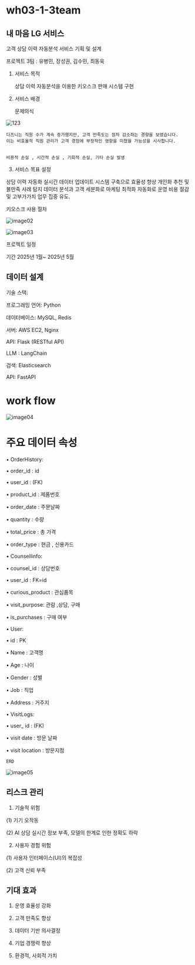 # wh03-1-3team


## 내 마음 LG 서비스 

 고객 상담 이력 자동분석 서비스 기획 및 설계


프로젝트 3팀 : 유병민, 장성권, 김수민, 최동욱





1. 서비스 목적

	상담 이력 자동분석을 이용한 키오스크 판매 시스템 구현






2. 서비스 배경

	문제의식  

 ![123](https://github.com/user-attachments/assets/496e46ec-ac83-4b3a-908c-211f51e86412)


	디즈니는 직원 수가 계속 증가했지만, 고객 만족도는 점차 감소하는 경향을 보였습니다. 
	이는 비효율적 직원 관리가 고객 경험에 부정적인 영향을 미쳤을 가능성을 시사합니다.


	비용적 손실 , 시간적 손실 , 기회적 손실, 기타 손실 발생



3. 서비스 목표 설정

상담 이력 자동화
실시간 데이터 업데이트 시스템 구축으로 효율성 향상
개인화 추천 및 불만족 사례 탐지
데이터 분석과 고객 세분화로 마케팅 최적화
자동화로 운영 비용 절감 및 고부가가치 업무 집중 유도.





키오스크 사용 절차

![image02](https://github.com/user-attachments/assets/246746ec-13dd-41f3-af12-2f24c351843e)

![image03](https://github.com/user-attachments/assets/09f18aea-42e9-4a31-a784-aad854877d16)

프로젝트 일정

기간 2025년 1월~ 2025년 5월



## 데이터 설계




기술 스택:

프로그래밍 언어: Python

데이터베이스: MySQL, Redis

서버: AWS EC2, Nginx

API: Flask (RESTful API)

LLM : LangChain

검색: Elasticsearch

API: FastAPI



# work flow

![image04](https://github.com/user-attachments/assets/c5324af7-aaa0-4628-9477-3d73ca8f847c)





# 주요 데이터 속성

• OrderHistory:

• order_id : id

• user_id : (FK)

• product_id : 제품번호

• order_date : 주문날짜

• quantity : 수량

• total_price : 총 가격

• order_type : 현금 , 신용카드

• Counsellinfo:

• counsel_id : 상담번호

• user_id : FK=id

• curious_product : 관심품목

• visit_purpose: 관람 ,상담, 구매

• is_purchases : 구매 여부



• User:

• id : PK

• Name : 고객명

• Age : 나이

• Gender : 성별

• Job : 직업

• Address : 거주지

• VisitLogs:

• user_ id : (FK)

• visit date : 방문 날짜

• visit location : 방문지점



  
	ERD
![image05](https://github.com/user-attachments/assets/2edd0932-e267-4f1a-b747-6cf359c45159)



## 리스크 관리


1. 기술적 위험

(1) 기기 오작동

(2) AI 상담 실시간 정보 부족, 모델의 한계로 인한 정확도 하락



2. 사용자 경험 위험

(1) 사용자 인터페이스(UI)의 복잡성

(2) 고객 신뢰 부족



## 기대 효과

1. 운영 효율성 강화


2. 고객 만족도 향상


3. 데이터 기반 의사결정


4. 기업 경쟁력 향상


5. 환경적, 사회적 가치


